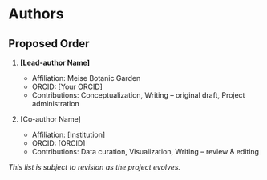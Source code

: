 # Authors

## Proposed Order

1. **[Lead-author Name]**
   - Affiliation: Meise Botanic Garden
   - ORCID: [Your ORCID]
   - Contributions: Conceptualization, Writing – original draft, Project administration

2. [Co-author Name]
   - Affiliation: [Institution]
   - ORCID: [ORCID]
   - Contributions: Data curation, Visualization, Writing – review & editing

_This list is subject to revision as the project evolves._
